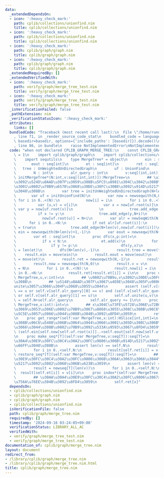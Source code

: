 ```yaml
---
data:
  _extendedDependsOn:
  - icon: ':heavy_check_mark:'
    path: cplib/collections/unionfind.nim
    title: cplib/collections/unionfind.nim
  - icon: ':heavy_check_mark:'
    path: cplib/collections/unionfind.nim
    title: cplib/collections/unionfind.nim
  - icon: ':heavy_check_mark:'
    path: cplib/graph/graph.nim
    title: cplib/graph/graph.nim
  - icon: ':heavy_check_mark:'
    path: cplib/graph/graph.nim
    title: cplib/graph/graph.nim
  _extendedRequiredBy: []
  _extendedVerifiedWith:
  - icon: ':heavy_check_mark:'
    path: verify/graph/merge_tree_test.nim
    title: verify/graph/merge_tree_test.nim
  - icon: ':heavy_check_mark:'
    path: verify/graph/merge_tree_test.nim
    title: verify/graph/merge_tree_test.nim
  _isVerificationFailed: false
  _pathExtension: nim
  _verificationStatusIcon: ':heavy_check_mark:'
  attributes:
    links: []
  bundledCode: "Traceback (most recent call last):\n  File \"/home/runner/.local/lib/python3.10/site-packages/onlinejudge_verify/documentation/build.py\"\
    , line 71, in _render_source_code_stat\n    bundled_code = language.bundle(stat.path,\
    \ basedir=basedir, options={'include_paths': [basedir]}).decode()\n  File \"/home/runner/.local/lib/python3.10/site-packages/onlinejudge_verify/languages/nim.py\"\
    , line 86, in bundle\n    raise NotImplementedError\nNotImplementedError\n"
  code: "when not declared CPLIB_GRAPH_MERGE_TREE:\n    const CPLIB_GRAPH_MERGE_TREE*\
    \ = 1\n    import cplib/graph/graph\n    import cplib/collections/unionfind\n\
    \    import sequtils\n    type MergeTree* = object\n        ein : seq[int]\n \
    \       eout : seq[int]\n        et : seq[int]\n        ret : seq[int]\n     \
    \   tree : UnWeightedUnDirectedGraph\n        uf : UnionFind\n        now : seq[int]\n\
    \        N : int\n        alr_query : int\n        v:seq[(int,int)]\n    proc\
    \ initMergeTree*(N:int,v:seq[(int,int)]):MergeTree=\n        ## \u30AF\u30A8\u30EA\
    \u3092\u524D\u8AAD\u307F\u3059\u308B\u5FC5\u8981\u304C\u3042\u308B\u306E\u3067\
    \u3001\u9802\u70B9\u6570\u3068\u30DE\u30FC\u30B8\u3092\u914D\u5217\u3067\u4E0E\
    \u3048\u308B\n        var tree = initUnWeightedUnDirectedGraph(N+len(v)+1)\n \
    \       var uf = initUnionFind(N)\n        var now = newseqwith(N,0)\n       \
    \ for i in 0..<(N):\n            now[i] = i\n        for i in 0..<len(v):\n  \
    \          var (u,v) = v[i]\n            var x = now[uf.root(u)]\n           \
    \ var y = now[uf.root(v)]\n            \n            tree.add_edge(x,N+i)\n  \
    \          if x != y:\n                tree.add_edge(y,N+i)\n            uf.unite(u,v)\n\
    \            now[uf.root(u)] = N+i\n        var alr = newSeqWith(N,false)\n  \
    \      for i in 0..<N:\n            if not alr[uf.root(i)]:\n                alr[uf.root(i)]\
    \ = true\n                tree.add_edge(N+len(v),now[uf.root(i)])\n        var\
    \ ein = newseqwith(N+len(v)+1,-1)\n        var eout = newseqwith(N+len(v)+1,-1)\n\
    \        var et : seq[int]\n        proc dfs(x,p:int)=\n            ein[x] = len(et)\n\
    \            if x < N:\n                et.add(x)\n            for y in tree[x]:\n\
    \                if y != p:\n                    dfs(y,x)\n            eout[x]\
    \ = len(et)\n        dfs(N+len(v),-1)\n        result.tree = move(tree)\n    \
    \    result.ein = move(ein)\n        result.eout = move(eout)\n        result.et\
    \ = move(et)\n        result.ret = newseqwith(N,-1)\n        result.uf = initUnionFind(N)\n\
    \        result.now = newseqwith(N,0)\n        result.v = v\n        result.N\
    \ = N\n        for i in 0..<(N):\n            result.now[i] = i\n        for i\
    \ in 0..<N:\n            result.ret[result.et[i]] = i\n\n    proc unite*(self:var\
    \ MergeTree,u,v:int)=\n        ## \u9802\u70B9u,v\u3092\u30DE\u30FC\u30B8\u3059\
    \u308B\n        ## \u5148\u8AAD\u307F\u3067\u4E0E\u3048\u305F\u9806\u756A\u306B\
    unite\u3057\u3066\u304F\u3060\u3055\u3044\n        assert (self.v[self.alr_query][0]\
    \ == u or self.v[self.alr_query][0] == v) and (self.v[self.alr_query][1] == v\
    \ or self.v[self.alr_query][1] == u)\n        self.uf.unite(u,v)\n        self.now[self.uf.root(u)]\
    \ = self.N+self.alr_query\n        self.alr_query += 1\n\n    proc get_id*(self:var\
    \ MergeTree,x:int):int=\n        ## x\u304C\u73FE\u5728\u306E\u72B6\u614B\u3067\
    \u3069\u3053\u306E\u9802\u70B9\u3067\u8868\u3055\u308C\u308B\u96C6\u5408\u306B\
    \u5C5E\u3057\u3066\u3044\u308B\u304B\u3092\u8FD4\u3059\n        return self.now[self.uf.root(x)]\n\
    \n    proc get_range*(self:var MergeTree,x:int):HSlice[int,int]=\n        ## \u3042\
    \u308B\u96C6\u5408\u306B\u3064\u3044\u3066\u3001\u305D\u308C\u306B\u5C5E\u3057\
    \u3066\u3044\u308B\u9802\u70B9\u3092\u533A\u9593\u3067\u8FD4\u3059\n        return\
    \ (self.ein[self.now[self.uf.root(x)]]..<self.eout[self.now[self.uf.root(x)]])\n\
    \n    proc make_seq*[T](self:var MergeTree,v:seq[T]):seq[T]=\n        ## \u30AA\
    \u30A4\u30E9\u30FC\u30C4\u30A2\u30FC\u9806\u306B\u914D\u5217\u3092\u4E26\u3073\
    \u66FF\u3048\u308B\n        assert len(v) == self.N\n        result = newseq[T](len(v))\n\
    \        for i in 0..<self.N:\n            result[self.ret[i]] = v[i]\n\n    proc\
    \ restore_seq*[T](self:var MergeTree,v:seq[T]):seq[T]=\n        ## \u30AA\u30A4\
    \u30E9\u30FC\u30C4\u30A2\u30FC\u9806\u306B\u306A\u3063\u3066\u3044\u308B\u914D\
    \u5217\u3092\u3082\u3068\u306B\u623B\u3059\n        assert len(v) == self.N\n\
    \        result = newseq[T](len(v))\n        for i in 0..<self.N:\n          \
    \  result[self.et[i]] = v[i]\n\n    proc index*(self:var MergeTree,x:int):int=\n\
    \        ## \u30AA\u30A4\u30E9\u30FC\u30C4\u30A2\u30FC\u9806\u3067x\u306F\u4F55\
    \u756A\u76EE\u304B\u3092\u8FD4\u3059\n        self.ret[x]"
  dependsOn:
  - cplib/collections/unionfind.nim
  - cplib/graph/graph.nim
  - cplib/graph/graph.nim
  - cplib/collections/unionfind.nim
  isVerificationFile: false
  path: cplib/graph/merge_tree.nim
  requiredBy: []
  timestamp: '2024-09-16 03:24:05+09:00'
  verificationStatus: LIBRARY_ALL_AC
  verifiedWith:
  - verify/graph/merge_tree_test.nim
  - verify/graph/merge_tree_test.nim
documentation_of: cplib/graph/merge_tree.nim
layout: document
redirect_from:
- /library/cplib/graph/merge_tree.nim
- /library/cplib/graph/merge_tree.nim.html
title: cplib/graph/merge_tree.nim
---
```

